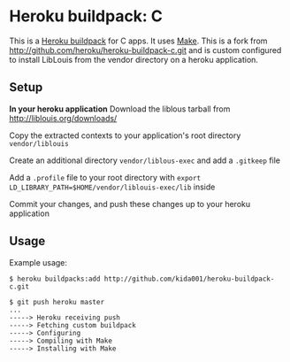 Heroku buildpack: C
===================

This is a [Heroku buildpack](http://devcenter.heroku.com/articles/buildpacks) for C apps.
It uses [Make](http://www.gnu.org/software/make/).
This is a fork from http://github.com/heroku/heroku-buildpack-c.git and is custom configured to install LibLouis from the vendor directory on a heroku application.

Setup
-----

**In your heroku application**
Download the liblous tarball from http://liblouis.org/downloads/

Copy the extracted contexts to your application's root directory `vendor/liblouis`

Create an additional directory `vendor/liblous-exec` and add a `.gitkeep` file

Add a `.profile` file to your root directory with `export LD_LIBRARY_PATH=$HOME/vendor/liblouis-exec/lib` inside

Commit your changes, and push these changes up to your heroku application


Usage
-----

Example usage:

    $ heroku buildpacks:add http://github.com/kida001/heroku-buildpack-c.git

    $ git push heroku master
    ...
    -----> Heroku receiving push
    -----> Fetching custom buildpack
    -----> Configuring
    -----> Compiling with Make
    -----> Installing with Make
